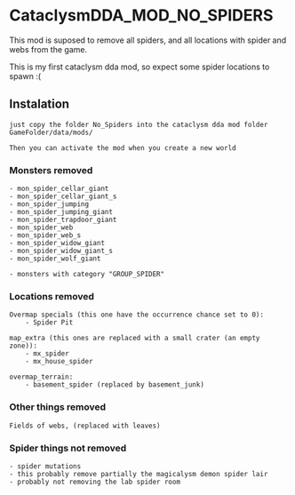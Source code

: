 # CataclysmDDA_MOD_NO_SPIDERS

This mod is suposed to remove all spiders, and all locations with spider and webs from the game.

This is my first cataclysm dda mod, so expect some spider locations to spawn :(

## Instalation

	just copy the folder No_Spiders into the cataclysm dda mod folder 
	GameFolder/data/mods/
	
	Then you can activate the mod when you create a new world

### Monsters removed
	- mon_spider_cellar_giant
	- mon_spider_cellar_giant_s
	- mon_spider_jumping
	- mon_spider_jumping_giant
	- mon_spider_trapdoor_giant	
	- mon_spider_web
	- mon_spider_web_s
	- mon_spider_widow_giant
	- mon_spider_widow_giant_s
	- mon_spider_wolf_giant
	
	- monsters with category "GROUP_SPIDER"

### Locations removed
	Overmap specials (this one have the occurrence chance set to 0):
		- Spider Pit
	
	map_extra (this ones are replaced with a small crater (an empty zone)):
		- mx_spider
		- mx_house_spider
	
	overmap_terrain:
		- basement_spider (replaced by basement_junk)

### Other things removed
	
	Fields of webs, (replaced with leaves)
		
### Spider things not removed
	
	- spider mutations
	- this probably remove partially the magicalysm demon spider lair
	- probably not removing the lab spider room